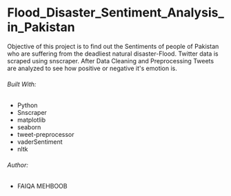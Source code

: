 # Flood_Disaster_Sentiment_Analysis_in_Pakistan
Objective of this project is to find out the Sentiments of people of Pakistan who are suffering from the deadliest natural disaster-Flood.
Twitter data is scraped using snscraper. After Data Cleaning and Preprocessing Tweets are analyzed to see how positive or negative it's emotion is.
###### Built With:
- Python
- Snscraper
- matplotlib
- seaborn
- tweet-preprocessor
- vaderSentiment
- nltk

###### Author:
- FAIQA MEHBOOB
